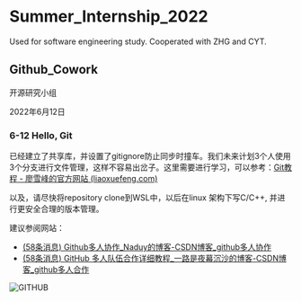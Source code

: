 # Summer_Internship_2022
Used for software engineering study. Cooperated with ZHG and CYT.
## Github_Cowork

开源研究小组

2022年6月12日

### 6-12 Hello, Git

​	已经建立了共享库，并设置了gitignore防止同步时撞车。我们未来计划3个人使用3个分支进行文件管理，这样不容易出岔子。这里需要进行学习，可以参考：[Git教程 - 廖雪峰的官方网站 (liaoxuefeng.com)](https://www.liaoxuefeng.com/wiki/896043488029600)

以及，请尽快将repository clone到WSL中，以后在linux 架构下写C/C++, 并进行更安全合理的版本管理。

建议参阅网站：

- [(58条消息) Github多人协作_Naduy的博客-CSDN博客_github多人协作](https://blog.csdn.net/yzr1216/article/details/81114560)
- [(58条消息) GitHub 多人队伍合作详细教程_一路是夜幕沉沙的博客-CSDN博客_github多人合作](https://blog.csdn.net/sculpta/article/details/104448310)

![GITHUB](https://user-images.githubusercontent.com/72364066/173234266-83f6ae97-d188-4bcd-98cb-1d484784fabe.png)

